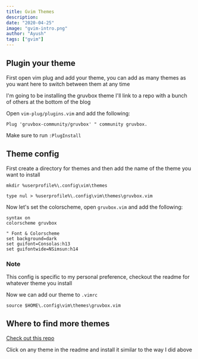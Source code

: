 ```yaml
---
title: Gvim Themes
description:
date: "2020-04-25"
image: "gvim-intro.png"
author: "Ayush"
tags: ["gvim"]
---
```


## Plugin your theme

First open vim plug and add your theme, you can add as many themes as you want here to switch between them at any time

I'm going to be installing the gruvbox theme I'll link to a repo with a bunch of others at the bottom of the blog

Open `vim-plug/plugins.vim` and add the following:

```
Plug 'gruvbox-community/gruvbox' " community gruvbox.
```

Make sure to run `:PlugInstall`

## Theme config

First create a directory for themes and then add the name of the theme you want to install

```
mkdir %userprofile%\.config\vim\themes

type nul > %userprofile%\.config\vim\themes\gruvbox.vim
```

Now let's set the colorscheme, open `gruvbox.vim` and add the following:

```
syntax on
colorscheme gruvbox

" Font & Colorscheme
set background=dark
set guifont=Consolas:h13
set guifontwide=NSimsun:h14
```

### Note

This config is specific to my personal preference, checkout the readme for whatever theme you install

Now we can add our theme to `.vimrc`

```
source $HOME\.config\vim\themes\gruvbox.vim
```

## Where to find more themes

[Check out this repo](https://github.com/rafi/awesome-vim-colorschemes)

Click on any theme in the readme and install it similar to the way I did above
